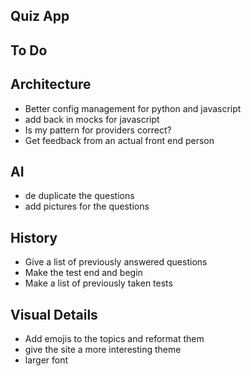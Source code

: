 ## Quiz App

## To Do

## Architecture

- Better config management for python and javascript
- add back in mocks for javascript
- Is my pattern for providers correct?
- Get feedback from an actual front end person

## AI

- de duplicate the questions
- add pictures for the questions

## History

- Give a list of previously answered questions
- Make the test end and begin
- Make a list of previously taken tests

## Visual Details

- Add emojis to the topics and reformat them
- give the site a more interesting theme
- larger font
